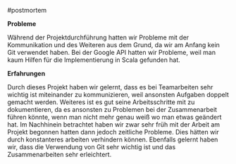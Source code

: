 #postmortem

**Probleme**

Während der Projektdurchführung hatten wir Probleme mit der Kommunikation und des Weiteren aus dem Grund, da wir am Anfang kein Git verwendet haben.
Bei der Google API hatten wir Probleme, weil man kaum Hilfen für die Implementierung in Scala gefunden hat.


**Erfahrungen**

Durch dieses Projekt haben wir gelernt, dass es bei Teamarbeiten sehr wichtig ist miteinander zu kommunizieren, weil ansonsten Aufgaben doppelt gemacht werden. Weiteres ist es gut seine Arbeitsschritte mit zu dokumentieren, da es ansonsten zu Problemen bei der Zusammenarbeit führen könnte, wenn man nicht mehr genau weiß wo man etwas geändert hat.
Im Nachhinein betrachtet haben wir zwar sehr früh mit der Arbeit am Projekt begonnen hatten dann jedoch zeitliche Probleme. Dies hätten wir durch konstanteres arbeiten verhindern können.
Ebenfalls gelernt haben wir, dass die Verwendung von Git sehr wichtig ist und das Zusammenarbeiten sehr erleichtert.

